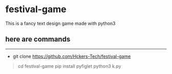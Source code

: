 # festival-game
This is a fancy text design game made with python3 
## here are commands 
---
- git clone https://github.com/Hckers-Tech/festival-game
>cd festival-game
>pip install pyfiglet 
>python3 k.py

